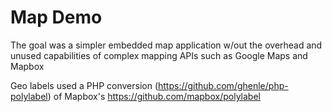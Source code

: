 # Map Demo

The goal was a simpler embedded map application w/out the overhead and unused capabilities of complex mapping APIs such as Google Maps and Mapbox

Geo labels used a PHP conversion (https://github.com/ghenle/php-polylabel) of Mapbox's https://github.com/mapbox/polylabel
